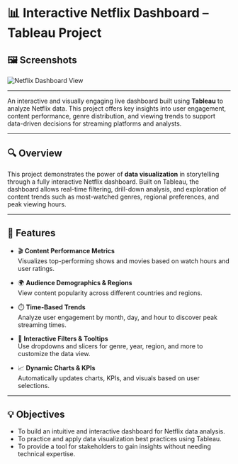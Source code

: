
# 📊 Interactive Netflix Dashboard – Tableau Project


## 🖼️ Screenshots
![Netflix Dashboard View](netflix_dashboard.png)

---

An interactive and visually engaging live dashboard built using **Tableau** to analyze Netflix data. This project offers key insights into user engagement, content performance, genre distribution, and viewing trends to support data-driven decisions for streaming platforms and analysts.

---

## 🔍 Overview

This project demonstrates the power of **data visualization** in storytelling through a fully interactive Netflix dashboard. Built on Tableau, the dashboard allows real-time filtering, drill-down analysis, and exploration of content trends such as most-watched genres, regional preferences, and peak viewing hours.

---

## 🧠 Features

- 🎬 **Content Performance Metrics**  
  Visualizes top-performing shows and movies based on watch hours and user ratings.

- 🌍 **Audience Demographics & Regions**  
  View content popularity across different countries and regions.

- ⏱️ **Time-Based Trends**  
  Analyze user engagement by month, day, and hour to discover peak streaming times.

- 🧭 **Interactive Filters & Tooltips**  
  Use dropdowns and slicers for genre, year, region, and more to customize the data view.

- 📈 **Dynamic Charts & KPIs**  
  Automatically updates charts, KPIs, and visuals based on user selections.

---

## 💡 Objectives

- To build an intuitive and interactive dashboard for Netflix data analysis.
- To practice and apply data visualization best practices using Tableau.
- To provide a tool for stakeholders to gain insights without needing technical expertise.

